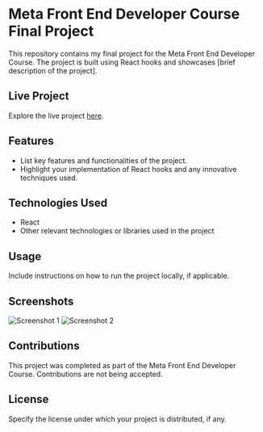 # Meta Front End Developer Course Final Project

This repository contains my final project for the Meta Front End Developer Course. The project is built using React hooks and showcases [brief description of the project].

## Live Project

Explore the live project [here](https://little-lemons.vercel.app/).

## Features

- List key features and functionalities of the project.
- Highlight your implementation of React hooks and any innovative techniques used.

## Technologies Used

- React
- Other relevant technologies or libraries used in the project

## Usage

Include instructions on how to run the project locally, if applicable.

## Screenshots

![Screenshot 1](link_to_screenshot1)
![Screenshot 2](link_to_screenshot2)
<!-- Add screenshots showcasing your project -->

## Contributions

This project was completed as part of the Meta Front End Developer Course. Contributions are not being accepted.

## License

Specify the license under which your project is distributed, if any.

